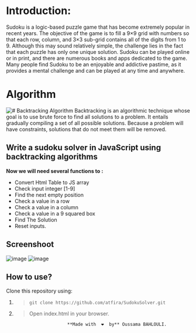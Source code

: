 # Introduction:

Sudoku is a logic-based puzzle game that has become extremely popular in recent years. The objective of the game is to fill a 9×9 grid with numbers so that each row, column, and 3×3 sub-grid contains all of the digits from 1 to 9. Although this may sound relatively simple, the challenge lies in the fact that each puzzle has only one unique solution. Sudoku can be played online or in print, and there are numerous books and apps dedicated to the game. Many people find Sudoku to be an enjoyable and addictive pastime, as it provides a mental challenge and can be played at any time and anywhere.

# Algorithm
![# Backtracking Algorithm](https://www.simplilearn.com/ice9/free_resources_article_thumb/BackTracking%20Algorithm%20-%20Soni/state-space-tree-in-backtracking-algorithm.png)
Backtracking is an algorithmic technique whose goal is to use brute force to find all solutions to a problem. It entails gradually compiling a set of all possible solutions. Because a problem will have constraints, solutions that do not meet them will be removed.

## Write a sudoku solver in JavaScript using backtracking algorithms

**Now we will need several functions to :**

 - Convert Html Table to JS array
 - Check input integer [1-9]
 - Find the next empty position
 - Check a value in a row
 - Check a value in a column
 - Check a value in a 9 squared box
 - Find The Solution
 - Reset inputs.

## Screenshoot
![image](https://user-images.githubusercontent.com/58664127/170878328-3bb68124-fee7-4a88-838e-7861dc8f49d0.png)
![image](https://user-images.githubusercontent.com/58664127/170878354-04388448-79da-458b-9ea2-028ff34ac9c8.png)


## How to use?
  Clone this repository using:
 

 1. > `git clone https://github.com/atfira/SudokuSolver.git`
 2. > Open index.html in your browser.


							**Made with  ❤  by** Oussama BAHLOULI.

